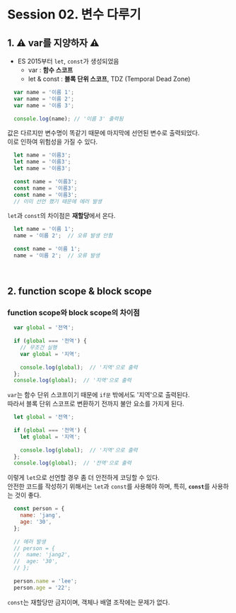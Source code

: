 # Session 02. 변수 다루기
## 1. ⚠ var를 지양하자 ⚠
- ES 2015부터 `let`, `const`가 생성되었음
  - var : <b>함수 스코프</b>
  - let & const : <b>블록 단위 스코프</b>, TDZ (Temporal Dead Zone)
  
```javascript
  var name = '이름 1';
  var name = '이름 2';
  var name = '이름 3';
  
  console.log(name); // '이름 3' 출력됨 
```
값은 다르지만 변수명이 똑같기 때문에 마지막에 선언된 변수로 출력되었다.<br>
이로 인하여 위험성을 가질 수 있다.
```javascript
  let name = '이름3';
  let name = '이름3';
  let name = '이름3';
  
  const name = '이름3';
  const name = '이름3';
  const name = '이름3';
  // 이미 선언 했기 때문에 에러 발생
```
`let`과 `const`의 차이점은 <b>재할당</b>에서 온다.
```javascript
  let name = '이름 1';
  name = '이름 2';  // 오류 발생 안함
  
  const name = '이름 1';
  name = '이름 2';  // 오류 발생
```
<br>

## 2. function scope & block scope
### function scope와 block scope의 차이점
```javascript
  var global = '전역';
  
  if (global === '전역') {
    // 무조건 실행
    var global = '지역';
    
    console.log(global);  // '지역'으로 출력
  };
  console.log(global);  // '지역'으로 출력
```
`var`는 함수 단위 스코프이기 때문에 `if문` 밖에서도 '지역'으로 출력된다.<br>
따라서 블록 단위 스코프로 변환하기 전까지 불안 요소를 가지게 된다.
```javascript
  let global = '전역';
  
  if (global === '전역') {
    let global = '지역';
    
    console.log(global);  // '지역'으로 출력
  };
  console.log(global);  // '전역'으로 출력
```
이렇게 `let`으로 선언할 경우 좀 더 안전하게 코딩할 수 있다.<br>
안전한 코드를 작성하기 위해서는 `let`과 `const`를 사용해야 하며, 특히, <b>`const`</b>를 사용하는 것이 좋다.
```javascript
  const person = {
    name: 'jang',
    age: '30',
  };
  
  // 에러 발생
  // person = {
  //  name: 'jang2',
  //  age: '30',
  // };
  
  person.name = 'lee';
  person.age = '22';
```
`const`는 재할당만 금지이며, 객체나 배열 조작에는 문제가 없다.
<br>
